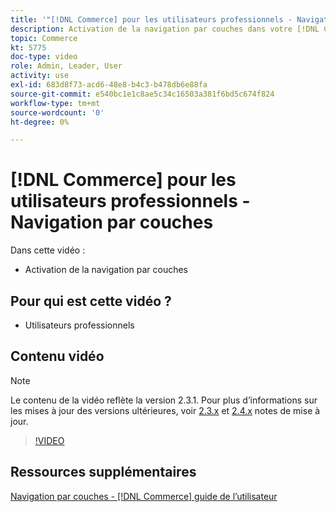 ```yaml
---
title: '"[!DNL Commerce] pour les utilisateurs professionnels - Navigation par couches"'
description: Activation de la navigation par couches dans votre [!DNL Commerce] afin que les clients puissent trouver des produits facilement et rapidement.
topic: Commerce
kt: 5775
doc-type: video
role: Admin, Leader, User
activity: use
exl-id: 683d8f73-acd6-48e8-b4c3-b478db6e88fa
source-git-commit: e540bc1e1c8ae5c34c16503a381f6bd5c674f824
workflow-type: tm+mt
source-wordcount: '0'
ht-degree: 0%

---
```


# [!DNL Commerce] pour les utilisateurs professionnels - Navigation par couches

Dans cette vidéo :

- Activation de la navigation par couches

## Pour qui est cette vidéo ?

- Utilisateurs professionnels

## Contenu vidéo

>[!NOTE]
>
>Le contenu de la vidéo reflète la version 2.3.1. Pour plus d’informations sur les mises à jour des versions ultérieures, voir [ 2.3.x](https://devdocs.magento.com/guides/v2.3/release-notes/bk-release-notes.html) et [2.4.x](https://devdocs.magento.com/guides/v2.4/release-notes/bk-release-notes.html) notes de mise à jour.

>[!VIDEO](https://video.tv.adobe.com/v/36186?quality=12&learn=on)

## Ressources supplémentaires

[Navigation par couches - [!DNL Commerce] guide de l’utilisateur](https://docs.magento.com/user-guide/catalog/navigation-layered.html)

